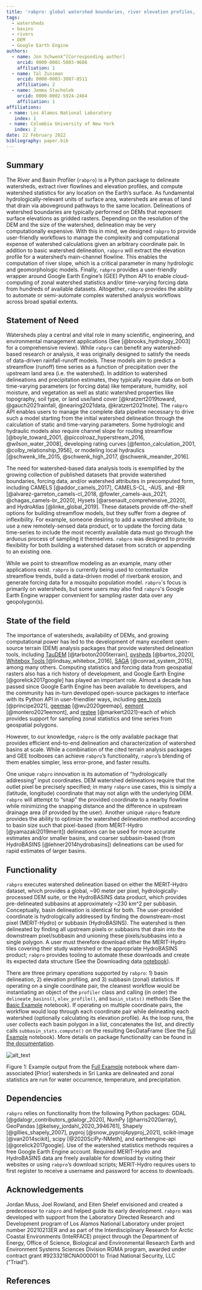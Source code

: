 ```yaml
---
title: 'rabpro: global watershed boundaries, river elevation profiles, and catchment statistics'
tags:
  - watersheds
  - basins
  - rivers
  - DEM
  - Google Earth Engine
authors:
  - name: Jon Schwenk^[Corresponding author]
    orcid: 0000-0001-5803-9686
    affiliation: 1
  - name: Tal Zussman
    orcid: 0000-0003-3087-8511
    affiliation: 2
  - name: Jemma Stachelek
    orcid: 0000-0002-5924-2464
    affiliation: 1
affiliations:
 - name: Los Alamos National Laboratory
   index: 1
 - name: Columbia University of New York
   index: 2
date: 22 February 2022
bibliography: paper.bib
---
```



## Summary

The River and Basin Profiler (`rabpro`) is a Python package to delineate watersheds, extract river flowlines and elevation profiles, and compute watershed statistics for any location on the Earth’s surface. As fundamental hydrologically-relevant units of surface area, watersheds are areas of land that drain via aboveground pathways to the same location. Delineations of watershed boundaries are typically performed on DEMs that represent surface elevations as gridded rasters. Depending on the resolution of the DEM and the size of the watershed, delineation may be very computationally expensive. With this in mind, we designed `rabpro` to provide user-friendly workflows to manage the complexity and computational expense of watershed calculations given an arbitrary coordinate pair. In addition to basic watershed delineation, `rabpro` will extract the elevation profile for a watershed’s main-channel flowline. This enables the computation of river slope, which is a critical parameter in many hydrologic and geomorphologic models. Finally, `rabpro` provides a user-friendly wrapper around Google Earth Engine’s (GEE) Python API to enable cloud-computing of zonal watershed statistics and/or time-varying forcing data from hundreds of available datasets. Altogether, `rabpro` provides the ability to automate or semi-automate complex watershed analysis workflows across broad spatial extents.

## Statement of Need

Watersheds play a central and vital role in many scientific, engineering, and environmental management applications (See [@brooks_hydrology_2003] for a comprehensive review). While `rabpro` can benefit any watershed-based research or analysis, it was originally designed to satisfy the needs of data-driven rainfall-runoff models. These models aim to predict a streamflow (runoff) time series as a function of precipitation over the upstream land area (i.e. the watershed). In addition to watershed delineations and precipitation estimates, they typically require data on both time-varying parameters (or forcing data) like temperature, humidity, soil moisture, and vegetation as well as static watershed properties like topography, soil type, or land use/land cover [@kratzert2019toward, @gauch2021rainfall, @nearing2021data, @kratzert2021note]. The `rabpro` API enables users to manage the complete data pipeline necessary to drive such a model starting from the initial watershed delineation through the calculation of static and time-varying parameters. Some hydrologic and hydraulic models also require channel slope for routing streamflow [@boyle_toward_2001, @piccolroaz_hyperstream_2016, @wilson_water_2008], developing rating curves [@fenton_calculation_2001, @colby_relationship_1956], or modeling local hydraulics [@schwenk_life_2015, @schwenk_high_2017, @schwenk_meander_2016]. 

The need for watershed-based data analysis tools is exemplified by the growing collection of published datasets that provide watershed boundaries, forcing data, and/or watershed attributes in precomputed form, including CAMELS [@addor_camels_2017], CAMELS-CL, -AUS, and -BR [@alvarez-garreton_camels-cl_2018, @fowler_camels-aus_2021, @chagas_camels-br_2020], Hysets [@arsenault_comprehensive_2020], and HydroAtlas [@linke_global_2019]. These datasets provide off-the-shelf options for building streamflow models, but they suffer from a degree of inflexibility. For example, someone desiring to add a watershed attribute, to use a new remotely-sensed data product, or to update the forcing data time-series to include the most recently available data must go through the arduous process of sampling it themselves. `rabpro` was designed to provide flexibility for both building a watershed dataset from scratch or appending to an existing one.

While we point to streamflow modeling as an example, many other applications exist. `rabpro` is currently being used to contextualize streamflow trends, build a data-driven model of riverbank erosion, and generate forcing data for a mosquito population model. `rabpro`'s focus is primarily on watersheds, but some users may also find `rabpro`'s Google Earth Engine wrapper convenient for sampling raster data over any geopolygon(s).


## State of the field

The importance of watersheds, availability of DEMs, and growing computational power has led to the development of many excellent open-source terrain (DEM) analysis packages that provide watershed delineation tools, including [TauDEM](https://hydrology.usu.edu/taudem/taudem5/) [@tarboton2005terrain], [pysheds](https://github.com/mdbartos/pysheds) [@bartos_2020], [Whitebox Tools ](https://github.com/jblindsay/whitebox-tools)[@lindsay_whitebox_2016], [SAGA](https://sagatutorials.wordpress.com/terrain-analysis/) [@conrad_system_2015], among many others. Computing statistics and forcing data from geospatial rasters also has a rich history of development, and Google Earth Engine [@gorelick2017google] has played an important role. Almost a decade has passed since Google Earth Engine has been available to developers, and the community has in-turn developed open-source packages to interface with its Python API in user-friendlier ways, including [gee_tools](https://github.com/gee-community/gee_tools) [@principe2021], [geemap](https://geemap.org/) [@wu2020geemap], [eemont](https://github.com/davemlz/eemont) [@montero2021eemont], and [restee](https://github.com/KMarkert/restee) [@markert2021]–each of which provides support for sampling zonal statistics and time series from geospatial polygons.

However, to our knowledge, `rabpro` is the only available package that provides efficient end-to-end delineation and characterization of watershed basins at scale. While a combination of the cited terrain analysis packages and GEE toolboxes can achieve `rabpro`’s functionality, `rabpro`’s blending of them enables simpler, less error-prone, and faster results. 

One unique `rabpro` innovation is its automation of “hydrologically addressing” input coordinates. DEM watershed delineations require that the outlet pixel be precisely specified; in many `rabpro` use cases, this is simply a (latitude, longitude) coordinate that may not align with the underlying DEM. `rabpro` will attempt to “snap” the provided coordinate to a nearby flowline while minimizing the snapping distance and the difference in upstream drainage area (if provided by the user). Another unique `rabpro` feature provides the ability to optimize the watershed delineation method according to basin size such that pixel-based (from MERIT-Hydro [@yamazaki2019merit]) delineations can be used for more accurate estimates and/or smaller basins, and coarser subbasin-based (from HydroBASINS [@lehner2014hydrobasins]) delineations can be used for rapid estimates of larger basins. 


## Functionality

`rabpro` executes watershed delineation based on either the MERIT-Hydro dataset, which provides a global, ~90 meter per pixel, hydrologically-processed DEM suite, or the HydroBASINS data product, which provides pre-delineated subbasins at approximately ~230 km^2 per subbasin. Conceptually, basin delineation is identical for both. The user-provided coordinate is hydrologically addressed by finding the downstream-most pixel (MERIT-Hydro) or subbasin (HydroBASINS). The watershed is then delineated by finding all upstream pixels or subbasins that drain into the downstream pixel/subbasin and unioning these pixels/subbasins into a single polygon. A user must therefore download either the MERIT-Hydro tiles covering their study watershed or the appropriate HydroBASINS product; `rabpro` provides tooling to automate these downloads and create its expected data structure (See the Downloading data [notebook](https://github.com/VeinsOfTheEarth/rabpro/blob/main/docs/source/examples/notebooks/downloading_data.ipynb)).

There are three primary operations supported by `rabpro`: 1) basin delineation, 2) elevation profiling, and 3) subbasin (zonal) statistics. If operating on a single coordinate pair, the cleanest workflow would be instantiating an object of the `profiler` class and calling (in order) the `delineate_basins()`, `elev_profile()`, and `basin_stats()` methods (See the [Basic Example](https://veinsoftheearth.github.io/rabpro/examples/notebooks/basic_example.html) notebook). If operating on multiple coordinate pairs, the workflow would loop through each coordinate pair while delineating each watershed (optionally calculating its elevation profile). As the loop runs, the user collects each basin polygon in a list, concatenates the list, and directly calls  `subbasin_stats.compute()` on the resulting GeoDataFrame (See the [Full Example](https://veinsoftheearth.github.io/rabpro/examples/notebooks/full_example.html) notebook). More details on package functionality can be found in [the documentation](https://VeinsOfTheEarth.github.io/rabpro/).


![alt_text](images/image1.png "image_tooltip")


Figure 1: Example output from the [Full Example](https://veinsoftheearth.github.io/rabpro/examples/notebooks/full_example.html) notebook where dam-associated [Prior] watersheds in Sri Lanka are delineated and zonal statistics are run for water occurrence, temperature, and precipitation.


## Dependencies

`rabpro` relies on functionality from the following Python packages: GDAL [@gdalogr_contributors_gdalogr_2020], NumPy [@harris2020array], GeoPandas [@kelsey_jordahl_2020_3946761], Shapely [@gillies_shapely_2007], pyproj [@snow_pyproj4pyproj_2021], scikit-image [@van2014scikit], scipy [@2020SciPy-NMeth], and earthengine-api [@gorelick2017google]. Use of the watershed statistics methods requires a free Google Earth Engine account. Required MERIT-Hydro and HydroBASINS data are freely available for download by visiting their websites or using `rabpro`’s download scripts; MERIT-Hydro requires users to first register to receive a username and password for access to downloads.


## Acknowledgements

Jordan Muss, Joel Rowland, and Eiten Shelef envisioned and created a predecessor to `rabpro` and helped guide its early development. `rabpro` was developed with support from the Laboratory Directed Research and Development program of Los Alamos National Laboratory under project number 20210213ER and as part of the Interdisciplinary Research for Arctic Coastal Environments (InteRFACE) project through the Department of Energy, Office of Science, Biological and Environmental Research Earth and Environment Systems Sciences Division RGMA program, awarded under contract grant #9233218CNA000001 to Triad National Security, LLC (“Triad”).


## References
